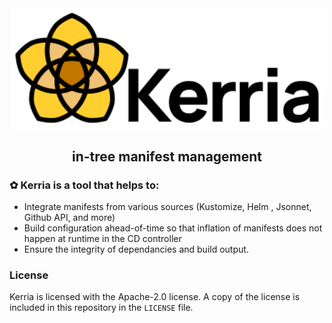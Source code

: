 <div align="center">
  <img src="./assets/kerria-wide.svg" width="500" />
   <h2>in-tree manifest management</h2>
</div>

### ✿ Kerria is a tool that helps to:
- Integrate manifests from various sources (Kustomize, Helm , Jsonnet, Github API, and more)
- Build configuration ahead-of-time so that inflation of manifests does not happen at runtime in the CD controller
- Ensure the integrity of dependancies and build output.

### License

Kerria is licensed with the Apache-2.0 license. A copy of the license is included in this repository in the `LICENSE`
file.
